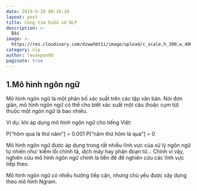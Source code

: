 ```yaml
---
date: 2019-9-28 00:16:10
layout: post
title: Cùng tìm hiểu về NLP
description: >-
  Bài 
image: >-
  https://res.cloudinary.com/dzwwhbt1i/image/upload/c_scale,h_300,w_400/v1569863989/lstm_n5dznh.png
category: nlp
author: levanpon98
paginate: true
---
```


## 1.Mô hình ngôn ngữ

Mô hình ngôn ngữ là một phân bố xác suất trên các tập văn bản. Nói đơn giản, mô hình ngôn ngữ có thể cho biết xác suất một câu (hoặc cụm từ) thuộc một ngôn ngữ là bao nhiêu. 

Ví dụ: khi áp dụng mô hình ngôn ngữ cho tiếng Việt: 

P[“hôm qua là thứ năm”]  = 0.001 
P[“năm thứ hôm là qua”]  = 0 

Mô hình ngôn ngữ được áp dụng trong rất nhiều lĩnh vực của xử lý ngôn ngữ tự nhiên như: kiểm lỗi chính tả, dịch máy hay phân đoạn từ... Chính vì vậy, nghiên cứu mô hình ngôn ngữ chính là tiền đề để nghiên cứu các lĩnh vực tiếp theo.

Mô hình ngôn ngữ có nhiều hướng tiếp cận, nhưng chủ yếu được xây dựng theo mô hình Ngram.

<script src="https://ideone.com/e.js/yG0rSF" type="text/javascript" ></script>